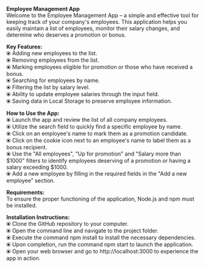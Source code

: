**Employee Management App**  
Welcome to the Employee Management App – a simple and effective tool for keeping track of your company's employees. This application helps you easily maintain a list of employees, monitor their salary changes, and determine who deserves a promotion or bonus.

**Key Features:**  
⦿ Adding new employees to the list.  
⦿ Removing employees from the list.  
⦿ Marking employees eligible for promotion or those who have received a bonus.  
⦿ Searching for employees by name.  
⦿ Filtering the list by salary level.  
⦿ Ability to update employee salaries through the input field.  
⦿ Saving data in Local Storage to preserve employee information.  
  
**How to Use the App:**  
⦿ Launch the app and review the list of all company employees.  
⦿ Utilize the search field to quickly find a specific employee by name.  
⦿ Click on an employee's name to mark them as a promotion candidate.  
⦿ Click on the cookie icon next to an employee's name to label them as a bonus recipient.  
⦿ Use the "All employees", "Up for promotion" and "Salary more than $1000" filters to identify employees deserving of a promotion or having a salary exceeding $1000.  
⦿ Add a new employee by filling in the required fields in the "Add a new employee" section.  
  
**Requirements:**  
To ensure the proper functioning of the application, Node.js and npm must be installed.  
  
**Installation Instructions:**  
⦿ Clone the GitHub repository to your computer.  
⦿ Open the command line and navigate to the project folder.  
⦿ Execute the command npm install to install the necessary dependencies.  
⦿ Upon completion, run the command npm start to launch the application.  
⦿ Open your web browser and go to http://localhost:3000 to experience the app in action.
